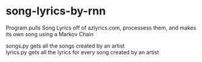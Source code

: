 # song-lyrics-by-rnn

Program pulls Song Lyrics off of azlyrics.com, processess them, and makes its own song using a Markov Chain

songs.py gets all the songs created by an artist  
lyrics.py gets all the lyrics for every song created by an artist
